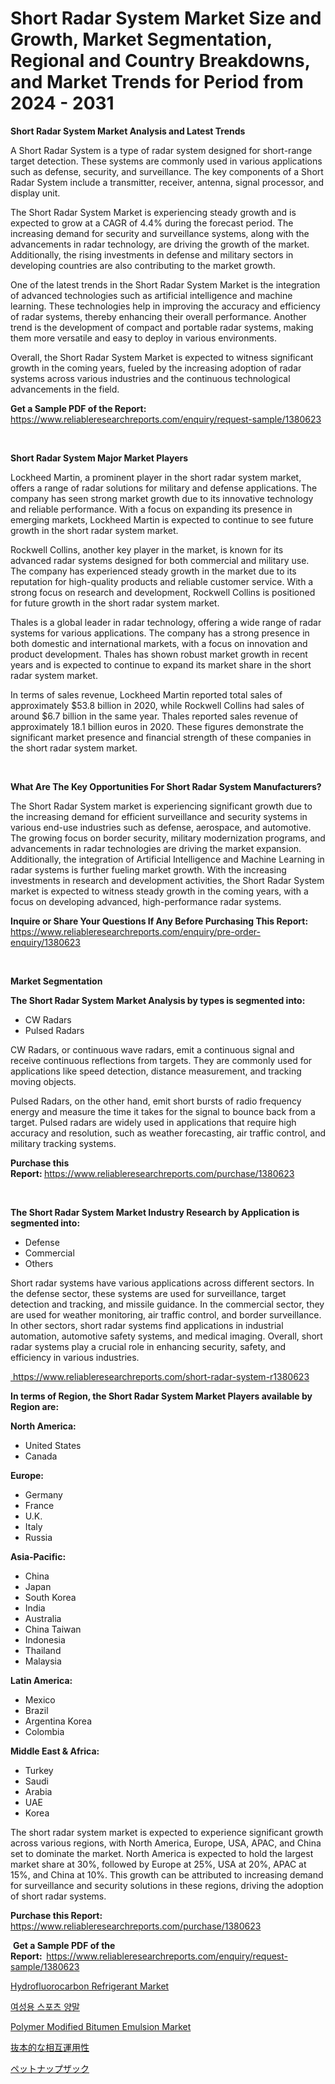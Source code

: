 <p><h1>Short Radar System Market Size and Growth, Market Segmentation, Regional and Country Breakdowns, and Market Trends for Period from 2024 -  2031</h1></p><p><strong>Short Radar System Market Analysis and Latest Trends</strong></p>
<p><p>A Short Radar System is a type of radar system designed for short-range target detection. These systems are commonly used in various applications such as defense, security, and surveillance. The key components of a Short Radar System include a transmitter, receiver, antenna, signal processor, and display unit.</p><p>The Short Radar System Market is experiencing steady growth and is expected to grow at a CAGR of 4.4% during the forecast period. The increasing demand for security and surveillance systems, along with the advancements in radar technology, are driving the growth of the market. Additionally, the rising investments in defense and military sectors in developing countries are also contributing to the market growth.</p><p>One of the latest trends in the Short Radar System Market is the integration of advanced technologies such as artificial intelligence and machine learning. These technologies help in improving the accuracy and efficiency of radar systems, thereby enhancing their overall performance. Another trend is the development of compact and portable radar systems, making them more versatile and easy to deploy in various environments.</p><p>Overall, the Short Radar System Market is expected to witness significant growth in the coming years, fueled by the increasing adoption of radar systems across various industries and the continuous technological advancements in the field.</p></p>
<p><strong>Get a Sample PDF of the Report:&nbsp;</strong> <a href="https://www.reliableresearchreports.com/enquiry/request-sample/1380623">https://www.reliableresearchreports.com/enquiry/request-sample/1380623</a></p>
<p>&nbsp;</p>
<p><strong>Short Radar System Major Market Players</strong></p>
<p><p>Lockheed Martin, a prominent player in the short radar system market, offers a range of radar solutions for military and defense applications. The company has seen strong market growth due to its innovative technology and reliable performance. With a focus on expanding its presence in emerging markets, Lockheed Martin is expected to continue to see future growth in the short radar system market.</p><p>Rockwell Collins, another key player in the market, is known for its advanced radar systems designed for both commercial and military use. The company has experienced steady growth in the market due to its reputation for high-quality products and reliable customer service. With a strong focus on research and development, Rockwell Collins is positioned for future growth in the short radar system market.</p><p>Thales is a global leader in radar technology, offering a wide range of radar systems for various applications. The company has a strong presence in both domestic and international markets, with a focus on innovation and product development. Thales has shown robust market growth in recent years and is expected to continue to expand its market share in the short radar system market.</p><p>In terms of sales revenue, Lockheed Martin reported total sales of approximately $53.8 billion in 2020, while Rockwell Collins had sales of around $6.7 billion in the same year. Thales reported sales revenue of approximately 18.1 billion euros in 2020. These figures demonstrate the significant market presence and financial strength of these companies in the short radar system market.</p></p>
<p>&nbsp;</p>
<p><strong>What Are The Key Opportunities For Short Radar System Manufacturers?</strong></p>
<p><p>The Short Radar System market is experiencing significant growth due to the increasing demand for efficient surveillance and security systems in various end-use industries such as defense, aerospace, and automotive. The growing focus on border security, military modernization programs, and advancements in radar technologies are driving the market expansion. Additionally, the integration of Artificial Intelligence and Machine Learning in radar systems is further fueling market growth. With the increasing investments in research and development activities, the Short Radar System market is expected to witness steady growth in the coming years, with a focus on developing advanced, high-performance radar systems.</p></p>
<p><strong>Inquire or Share Your Questions If Any Before Purchasing This Report:</strong> <a href="https://www.reliableresearchreports.com/enquiry/pre-order-enquiry/1380623">https://www.reliableresearchreports.com/enquiry/pre-order-enquiry/1380623</a></p>
<p>&nbsp;</p>
<p><strong>Market Segmentation</strong></p>
<p><strong>The Short Radar System Market Analysis by types is segmented into:</strong></p>
<p><ul><li>CW Radars</li><li>Pulsed Radars</li></ul></p>
<p><p>CW Radars, or continuous wave radars, emit a continuous signal and receive continuous reflections from targets. They are commonly used for applications like speed detection, distance measurement, and tracking moving objects. </p><p>Pulsed Radars, on the other hand, emit short bursts of radio frequency energy and measure the time it takes for the signal to bounce back from a target. Pulsed radars are widely used in applications that require high accuracy and resolution, such as weather forecasting, air traffic control, and military tracking systems.</p></p>
<p><strong>Purchase this Report:&nbsp;</strong><a href="https://www.reliableresearchreports.com/purchase/1380623">https://www.reliableresearchreports.com/purchase/1380623</a></p>
<p>&nbsp;</p>
<p><strong>The Short Radar System Market Industry Research by Application is segmented into:</strong></p>
<p><ul><li>Defense</li><li>Commercial</li><li>Others</li></ul></p>
<p><p>Short radar systems have various applications across different sectors. In the defense sector, these systems are used for surveillance, target detection and tracking, and missile guidance. In the commercial sector, they are used for weather monitoring, air traffic control, and border surveillance. In other sectors, short radar systems find applications in industrial automation, automotive safety systems, and medical imaging. Overall, short radar systems play a crucial role in enhancing security, safety, and efficiency in various industries.</p></p>
<p><a href="https://www.reliableresearchreports.com/short-radar-system-r1380623">&nbsp;https://www.reliableresearchreports.com/short-radar-system-r1380623</a></p>
<p><strong>In terms of Region, the Short Radar System Market Players available by Region are:</strong></p>
<p>
    <p> <strong> North America: </strong>
        <ul>
            <li>United States</li>
            <li>Canada</li>
        </ul>
        </p> 
    <p> <strong> Europe: </strong>
        <ul>
            <li>Germany</li>
            <li>France</li>
            <li>U.K.</li>
            <li>Italy</li>
            <li>Russia</li>
        </ul>
        </p> 
    <p> <strong> Asia-Pacific: </strong>
        <ul>
            <li>China</li>
            <li>Japan</li>
            <li>South Korea</li>
            <li>India</li>
            <li>Australia</li>
            <li>China Taiwan</li>
            <li>Indonesia</li>
            <li>Thailand</li>
            <li>Malaysia</li>
        </ul>
        </p> 
    <p> <strong> Latin America: </strong>
        <ul>
            <li>Mexico</li>
            <li>Brazil</li>
            <li>Argentina Korea</li>
            <li>Colombia</li>
        </ul>
        </p> 
    <p> <strong> Middle East & Africa: </strong>
        <ul>
            <li>Turkey</li>
            <li>Saudi</li>
            <li>Arabia</li>
            <li>UAE</li>
            <li>Korea</li>
        </ul>
    </p>
    </p>
<p><p>The short radar system market is expected to experience significant growth across various regions, with North America, Europe, USA, APAC, and China set to dominate the market. North America is expected to hold the largest market share at 30%, followed by Europe at 25%, USA at 20%, APAC at 15%, and China at 10%. This growth can be attributed to increasing demand for surveillance and security solutions in these regions, driving the adoption of short radar systems.</p></p>
<p><strong>Purchase this Report: </strong><a href="https://www.reliableresearchreports.com/purchase/1380623">https://www.reliableresearchreports.com/purchase/1380623</a></p>
<p>&nbsp;<strong>Get a Sample PDF of the Report:&nbsp;&nbsp;</strong><a href="https://www.reliableresearchreports.com/enquiry/request-sample/1380623">https://www.reliableresearchreports.com/enquiry/request-sample/1380623</a></p>
<p><strong></strong></p>
<p><p><a href="https://issuu.com/reportprime-2/docs/hydrofluorocarbon-refrigerant-market-size-2030.ppt">Hydrofluorocarbon Refrigerant Market</a></p><p><a href="https://github.com/Maeennan456456/Market-Research-Report-List-1/blob/main/296124118743.md">여성용 스포츠 양말</a></p><p><a href="https://issuu.com/reportprime-2/docs/polymer-modified-bitumen-emulsion-market-size-2030">Polymer Modified Bitumen Emulsion Market</a></p><p><a href="https://github.com/joaejkdzgyljvo6/Market-Research-Report-List-1/blob/main/156630320406.md">抜本的な相互運用性</a></p><p><a href="https://medium.com/@jasohung45456/%E3%83%9A%E3%83%83%E3%83%88%E3%82%AD%E3%83%A3%E3%83%AA%E3%83%BC%E3%83%9E%E3%83%BC%E3%82%B1%E3%83%83%E3%83%88%E3%81%AE%E3%82%A4%E3%83%B3%E3%82%B5%E3%82%A4%E3%83%88-%E5%B8%82%E5%A0%B4%E5%8B%95%E5%90%91-%E6%88%90%E9%95%B7-2024%E5%B9%B4%E3%81%8B%E3%82%892031%E5%B9%B4%E3%81%BE%E3%81%A7%E3%81%AE%E4%BA%88%E6%B8%AC-41888b4f88f0">ペットナップザック</a></p></p>